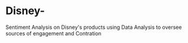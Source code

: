 # Disney-
Sentiment Analysis on Disney's products using Data Analysis to oversee sources of engagement and Contration
